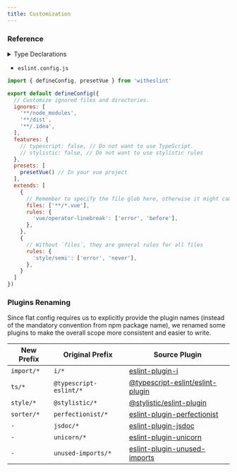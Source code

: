 ```yaml
---
title: Customization
---
```


### Reference

<details>
<summary>Type Declarations</summary>

```ts
interface DefineConfigOptions {
  /**
   * `.eslintignore` is no longer supported in Flat config, use `ignores` instead
   */
  ignores?: string[]
  /**
   * Configuration for various features.
   */
  features?: FeaturesConfig
  /**
   * Predefined configurations for common use cases.
   */
  presets?: Preset[]
  /**
   * Additional configurations to extend.
   */
  extends?: Arrayable<FlatConfigItem>
}

interface FeaturesConfig {
  /**
   * Enable stylistic rules.
   *
   * @default true
   */
  stylistic: boolean | StylisticConfig
  /**
   * Enable TypeScript support.
   *
   * @default true
   */
  typescript: boolean
}

interface StylisticConfig {
  /**
   * Indentation level
   * Similar to the `tabWidth` and `useTabs` options in Prettier
   *
   * @default 2
   */
  indent?: 'tab' | number
  /**
   * Quote style
   * Similar to `singleQuote` option in Prettier
   *
   * @default 'single'
   */
  quotes?: 'double' | 'single'
  /**
   * Whether to enable semicolons
   * Similar to `semi` option in Prettier
   *
   * @default false
   */
  semi?: boolean
  /**
   * Enable JSX support
   * @default true
   */
  jsx?: boolean
  /**
   * When to enable arrow parenthesis
   * Similar to `arrowParens` option in Prettier
   *
   * @default false
   */
  arrowParens?: boolean
  /**
   * Which brace style to use
   * @default '1tbs'
   */
  braceStyle?: '1tbs' | 'allman' | 'stroustrup'
  /**
   * Whether to require spaces around braces
   * Similar to `bracketSpacing` option in Prettier
   *
   * @default true
   */
  blockSpacing?: boolean
  /**
   * When to enable prop quoting
   * Similar to `quoteProps` option in Prettier
   *
   * @default 'consistent-as-needed'
   */
  quoteProps?: 'always' | 'as-needed' | 'consistent-as-needed' | 'consistent'
  /**
   * When to enable comma dangles
   * Similar to `trailingComma` option in Prettier
   *
   * @default 'always-multiline'
   */
  commaDangle?: 'always-multiline' | 'always' | 'never' | 'only-multiline'
}
```
</details>


- `eslint.config.js`
```js
import { defineConfig, presetVue } from 'witheslint'

export default defineConfig({
  // Customize ignored files and directories.
  ignores: [
    '**/node_modules',
    '**/dist',
    '**/.idea',
  ],
  features: {
    // typescript: false, // Do not want to use TypeScript.
    // stylistic: false, // Do not want to use stylistic rules
  },
  presets: [
    presetVue() // In your vue project
  ],
  extends: [
    {
      // Remember to specify the file glob here, otherwise it might cause the vue plugin to handle non-vue files
      files: ['**/*.vue'],
      rules: {
        'vue/operator-linebreak': ['error', 'before'],
      },
    },
    {
      // Without `files`, they are general rules for all files
      rules: {
        'style/semi': ['error', 'never'],
      },
    }
  ]
})
```

### Plugins Renaming

Since flat config requires us to explicitly provide the plugin names (instead of the mandatory convention from npm package name), we renamed some plugins to make the overall scope more consistent and easier to write.

| New Prefix | Original Prefix        | Source Plugin                                                                              |
| ---------- | ---------------------- | ------------------------------------------------------------------------------------------ |
| `import/*` | `i/*`                  | [eslint-plugin-i](https://github.com/un-es/eslint-plugin-i)                                |
| `ts/*`     | `@typescript-eslint/*` | [@typescript-eslint/eslint-plugin](https://typescript-eslint.io)                           |
| `style/*`  | `@stylistic/*`         | [@stylistic/eslint-plugin](https://eslint.style)                                           |
| `sorter/*` | `perfectionist/*`      | [eslint-plugin-perfectionist](https://eslint-plugin-perfectionist.azat.io)                 |
| `-`        | `jsdoc/*`              | [eslint-plugin-jsdoc](https://github.com/gajus/eslint-plugin-jsdoc)                        |
| `-`        | `unicorn/*`            | [eslint-plugin-unicorn](https://github.com/sindresorhus/eslint-plugin-unicorn)             |
| `-`        | `unused-imports/*`     | [eslint-plugin-unused-imports](https://github.com/sweepline/eslint-plugin-unused-imports)  |


